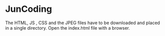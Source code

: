 # JunCoding

The HTML, JS , CSS and the JPEG files have to be downloaded and placed in a single directory.
Open the index.html file with a browser.

